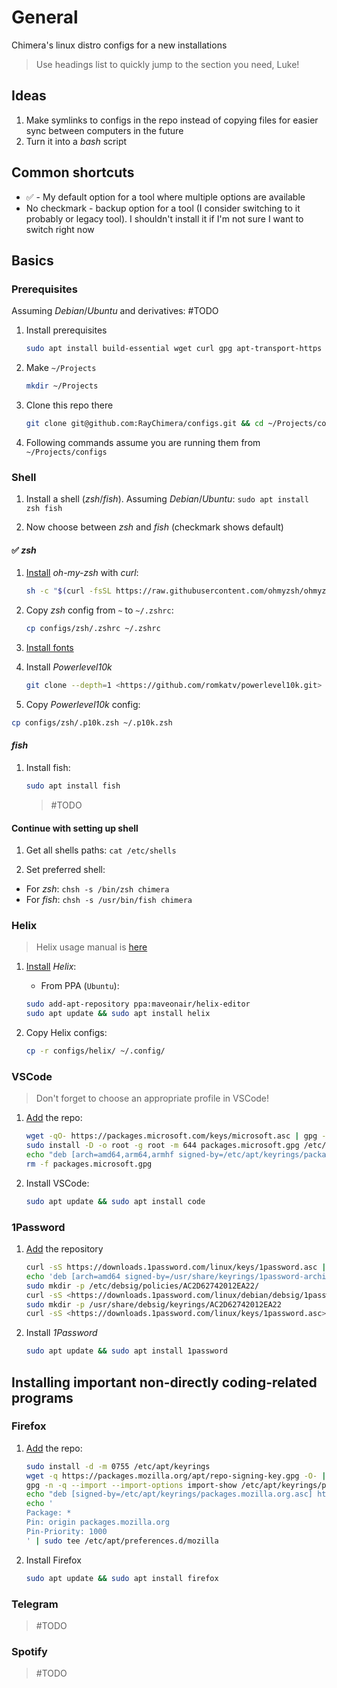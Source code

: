 # General

Chimera's linux distro configs for a new installations

> Use headings list to quickly jump to the section you need, Luke!

## Ideas

1. Make symlinks to configs in the repo instead of copying files for easier sync between computers in the future
2. Turn it into a *bash* script

## Common shortcuts

* :white_check_mark: - My default option for a tool where multiple options are available
* No checkmark - backup option for a tool (I consider switching to it probably or legacy tool). I shouldn't install it if I'm not sure I want to switch right now

## Basics

### Prerequisites

Assuming *Debian*/*Ubuntu* and derivatives: #TODO

1. Install prerequisites

    ``` Bash
    sudo apt install build-essential wget curl gpg apt-transport-https git
    ```

1. Make `~/Projects`

    ``` Bash
    mkdir ~/Projects
    ```

1. Clone this repo there

    ``` Bash
    git clone git@github.com:RayChimera/configs.git && cd ~/Projects/configs
    ```

1. Following commands assume you are running them from `~/Projects/configs`

### Shell

1. Install a shell (*zsh*/*fish*). Assuming *Debian*/*Ubuntu*:
```sudo apt install zsh fish```

2. Now choose between *zsh* and *fish* (checkmark shows default)

#### :white_check_mark: *zsh*

1. [Install](https://ohmyz.sh/#install) *oh-my-zsh* with *curl*:

    ``` Bash
    sh -c "$(curl -fsSL https://raw.githubusercontent.com/ohmyzsh/ohmyzsh/master/tools/install.sh)"
    ```

1. Copy *zsh* config from `~` to `~/.zshrc`:

    ``` Bash
    cp configs/zsh/.zshrc ~/.zshrc
    ```

1. [Install fonts](https://github.com/romkatv/powerlevel10k#meslo-nerd-font-patched-for-powerlevel10k)
1. Install *Powerlevel10k*

    ``` Bash
    git clone --depth=1 <https://github.com/romkatv/powerlevel10k.git> "${ZSH_CUSTOM:-$HOME/.oh-my-zsh/custom}/themes/powerlevel10k"
    ```

1. Copy *Powerlevel10k* config:

``` Bash
cp configs/zsh/.p10k.zsh ~/.p10k.zsh
```

#### *fish*

1. Install fish:

    ``` Bash
    sudo apt install fish
    ```

    > #TODO

#### Continue with setting up shell

1. Get all shells paths:
```cat /etc/shells```

1. Set preferred shell:

* For *zsh*: `chsh -s /bin/zsh chimera`
* For *fish*: `chsh -s /usr/bin/fish chimera`

### Helix

> Helix usage manual is [here](https://docs.helix-editor.com/usage.html)

1. [Install](https://docs.helix-editor.com/package-managers.html) *Helix*:

    * From PPA (`Ubuntu`):

    ``` Bash
    sudo add-apt-repository ppa:maveonair/helix-editor
    sudo apt update && sudo apt install helix
    ```

1. Copy Helix configs:

    ``` Bash
    cp -r configs/helix/ ~/.config/
    ```

### VSCode

> Don't forget to choose an appropriate profile in VSCode!

1. [Add](https://code.visualstudio.com/docs/setup/linux#_install-vs-code-on-linux) the repo:

    ``` Bash
    wget -qO- https://packages.microsoft.com/keys/microsoft.asc | gpg --dearmor > packages.microsoft.gpg
    sudo install -D -o root -g root -m 644 packages.microsoft.gpg /etc/apt/keyrings/packages.microsoft.gpg
    echo "deb [arch=amd64,arm64,armhf signed-by=/etc/apt/keyrings/packages.microsoft.gpg] https://packages.microsoft.com/repos/code stable main" |sudo tee /etc/apt/sources.list.d/vscode.list > /dev/null
    rm -f packages.microsoft.gpg
    ```

1. Install VSCode:

    ``` Bash
    sudo apt update && sudo apt install code
    ```

### 1Password

1. [Add](https://support.1password.com/install-linux/#debian-or-ubuntu) the repository

    ``` Bash
    curl -sS https://downloads.1password.com/linux/keys/1password.asc | sudo gpg --dearmor --output /usr/share/keyrings/1password-archive-keyring.gpg
    echo 'deb [arch=amd64 signed-by=/usr/share/keyrings/1password-archive-keyring.gpg] https://downloads.1password.com/linux/debian/amd64 stable main' | sudo tee /etc/apt/sources.list.d/1password.list
    sudo mkdir -p /etc/debsig/policies/AC2D62742012EA22/
    curl -sS <https://downloads.1password.com/linux/debian/debsig/1password.pol> | sudo tee /etc/debsig/policies/AC2D62742012EA22/1password.pol
    sudo mkdir -p /usr/share/debsig/keyrings/AC2D62742012EA22
    curl -sS <https://downloads.1password.com/linux/keys/1password.asc> | sudo gpg --dearmor --output /usr/share/debsig/keyrings/AC2D62742012EA22/debsig.gpg
    ```

1. Install *1Password*

    ``` Bash
    sudo apt update && sudo apt install 1password
    ```

## Installing important non-directly coding-related programs

### Firefox

1. [Add](https://support.mozilla.org/en-US/kb/install-firefox-linux#w_install-firefox-deb-package-for-debian-based-distributions-recommended) the repo:

    ``` Bash
    sudo install -d -m 0755 /etc/apt/keyrings
    wget -q https://packages.mozilla.org/apt/repo-signing-key.gpg -O- | sudo tee /etc/apt/keyrings/packages.mozilla.org.asc > /dev/null
    gpg -n -q --import --import-options import-show /etc/apt/keyrings/packages.mozilla.org.asc | awk '/pub/{getline; gsub(/^ +| +$/,""); if($0 == "35BAA0B33E9EB396F59CA838C0BA5CE6DC6315A3") print "\nThe key fingerprint matches ("$0").\n"; else print "\nVerification failed: the fingerprint ("$0") does not match the expected one.\n"}'
    echo "deb [signed-by=/etc/apt/keyrings/packages.mozilla.org.asc] https://packages.mozilla.org/apt mozilla main" | sudo tee -a /etc/apt/sources.list.d/mozilla.list > /dev/null
    echo '
    Package: *
    Pin: origin packages.mozilla.org
    Pin-Priority: 1000
    ' | sudo tee /etc/apt/preferences.d/mozilla
    ```

1. Install Firefox

    ``` Bash
    sudo apt update && sudo apt install firefox
    ```

### Telegram

> #TODO

### Spotify

> #TODO
